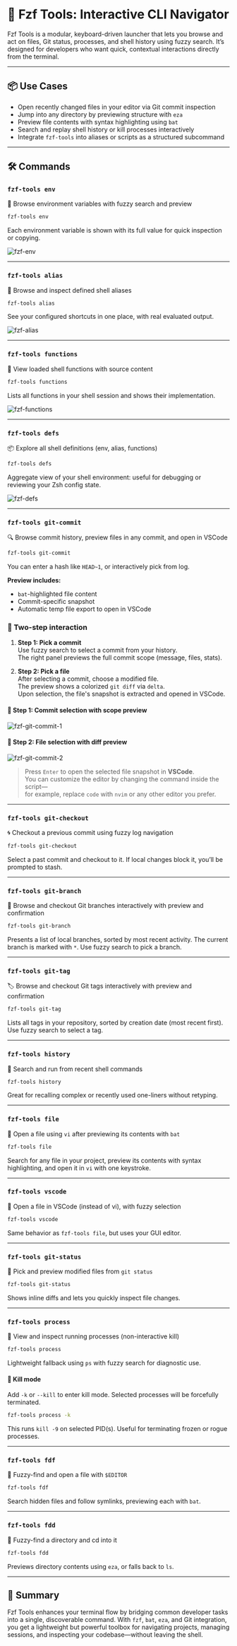 # 🚀 Fzf Tools: Interactive CLI Navigator

Fzf Tools is a modular, keyboard-driven launcher that lets you browse and act on files, Git status,
processes, and shell history using fuzzy search. It’s designed for developers who want quick,
contextual interactions directly from the terminal.

---

## 📦 Use Cases

- Open recently changed files in your editor via Git commit inspection
- Jump into any directory by previewing structure with `eza`
- Preview file contents with syntax highlighting using `bat`
- Search and replay shell history or kill processes interactively
- Integrate `fzf-tools` into aliases or scripts as a structured subcommand

---

## 🛠 Commands

### `fzf-tools env`

🌱 Browse environment variables with fuzzy search and preview

```bash
fzf-tools env
```

Each environment variable is shown with its full value for quick inspection or copying.

![fzf-env](../assets/fzf-env.png)

---

### `fzf-tools alias`

🔗 Browse and inspect defined shell aliases

```bash
fzf-tools alias
```

See your configured shortcuts in one place, with real evaluated output.

![fzf-alias](../assets/fzf-alias.png)

---

### `fzf-tools functions`

🔧 View loaded shell functions with source content

```bash
fzf-tools functions
```

Lists all functions in your shell session and shows their implementation.

![fzf-functions](../assets/fzf-functions.png)

---

### `fzf-tools defs`

📦 Explore all shell definitions (env, alias, functions)

```bash
fzf-tools defs
```

Aggregate view of your shell environment: useful for debugging or reviewing your Zsh config state.

![fzf-defs](../assets/fzf-defs.png)

---

### `fzf-tools git-commit`

🔍 Browse commit history, preview files in any commit, and open in VSCode

```bash
fzf-tools git-commit
```

You can enter a hash like `HEAD~1`, or interactively pick from log.

**Preview includes:**
- `bat`-highlighted file content
- Commit-specific snapshot
- Automatic temp file export to open in VSCode

### 🧭 Two-step interaction

1. **Step 1: Pick a commit**  
   Use fuzzy search to select a commit from your history.  
   The right panel previews the full commit scope (message, files, stats).

2. **Step 2: Pick a file**  
   After selecting a commit, choose a modified file.  
   The preview shows a colorized `git diff` via `delta`.  
   Upon selection, the file's snapshot is extracted and opened in VSCode.

#### 📌 Step 1: Commit selection with scope preview

![fzf-git-commit-1](../assets/fzf-git-commit-1.png)

#### 📄 Step 2: File selection with diff preview

![fzf-git-commit-2](../assets/fzf-git-commit-2.png)

> Press `Enter` to open the selected file snapshot in **VSCode**.  
> You can customize the editor by changing the command inside the script—  
> for example, replace `code` with `nvim` or any other editor you prefer.

---

### `fzf-tools git-checkout`

🌀 Checkout a previous commit using fuzzy log navigation

```bash
fzf-tools git-checkout
```

Select a past commit and checkout to it. If local changes block it, you’ll be prompted to stash.

---

### `fzf-tools git-branch`

🌿 Browse and checkout Git branches interactively with preview and confirmation

```bash
fzf-tools git-branch
```

Presents a list of local branches, sorted by most recent activity. The current branch is marked with `*`. Use fuzzy search to pick a branch.

---

### `fzf-tools git-tag`

🏷️  Browse and checkout Git tags interactively with preview and confirmation

```bash
fzf-tools git-tag
```

Lists all tags in your repository, sorted by creation date (most recent first). Use fuzzy search to select a tag.

---

### `fzf-tools history`

📜 Search and run from recent shell commands

```bash
fzf-tools history
```

Great for recalling complex or recently used one-liners without retyping.

---

### `fzf-tools file`

📝 Open a file using `vi` after previewing its contents with `bat`

```bash
fzf-tools file
```

Search for any file in your project, preview its contents with syntax highlighting, and open it in `vi` with one keystroke.

---

### `fzf-tools vscode`

🧠 Open a file in VSCode (instead of vi), with fuzzy selection

```bash
fzf-tools vscode
```

Same behavior as `fzf-tools file`, but uses your GUI editor.

---

### `fzf-tools git-status`

📂 Pick and preview modified files from `git status`

```bash
fzf-tools git-status
```

Shows inline diffs and lets you quickly inspect file changes.

---

### `fzf-tools process`

🥪 View and inspect running processes (non-interactive kill)

```bash
fzf-tools process
```

Lightweight fallback using `ps` with fuzzy search for diagnostic use.

#### 🔪 Kill mode

Add `-k` or `--kill` to enter kill mode. Selected processes will be forcefully terminated.

```bash
fzf-tools process -k
```

This runs `kill -9` on selected PID(s). Useful for terminating frozen or rogue processes.

---

### `fzf-tools fdf`

📄 Fuzzy-find and open a file with `$EDITOR`

```bash
fzf-tools fdf
```

Search hidden files and follow symlinks, previewing each with `bat`.

---

### `fzf-tools fdd`

📁 Fuzzy-find a directory and cd into it

```bash
fzf-tools fdd
```

Previews directory contents using `eza`, or falls back to `ls`.

---

## 🧠 Summary

Fzf Tools enhances your terminal flow by bridging common developer tasks into a single,
discoverable command. With `fzf`, `bat`, `eza`, and Git integration, you get a lightweight but
powerful toolbox for navigating projects, managing sessions, and inspecting your codebase—without
leaving the shell.
